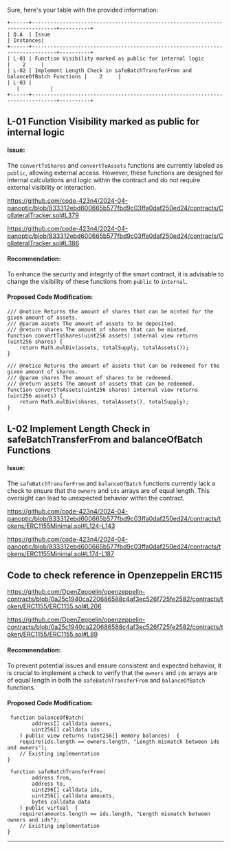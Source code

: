 Sure, here's your table with the provided information:

```
+------+------------------------------------------------------------------------------+----------+
| Q.A  | Issue                                                         | Instances|
+------+------------------------------------------------------------------------------+----------+
| L-01 | Function Visibility marked as public for internal logic                      |    2     |
| L-02 | Implement Length Check in safeBatchTransferFrom and balanceOfBatch Functions |    2     |
| L-03 |                                                                         
   |          |
+------+------------------------------------------------------------------------------+----------+
```



## L-01  Function Visibility marked as public for internal logic 

#### Issue:

The `convertToShares` and `convertToAssets` functions are currently labeled as `public`, allowing external access. However, these functions are designed for internal calculations and logic within the contract and do not require external visibility or interaction.

https://github.com/code-423n4/2024-04-panoptic/blob/833312ebd600665b577fbd9c03ffa0daf250ed24/contracts/CollateralTracker.sol#L379

https://github.com/code-423n4/2024-04-panoptic/blob/833312ebd600665b577fbd9c03ffa0daf250ed24/contracts/CollateralTracker.sol#L386

#### Recommendation:

To enhance the security and integrity of the smart contract, it is advisable to change the visibility of these functions from `public` to `internal`.

#### Proposed Code Modification:

```solidity
/// @notice Returns the amount of shares that can be minted for the given amount of assets.
/// @param assets The amount of assets to be deposited.
/// @return shares The amount of shares that can be minted.
function convertToShares(uint256 assets) internal view returns (uint256 shares) {
    return Math.mulDiv(assets, totalSupply, totalAssets());
}

/// @notice Returns the amount of assets that can be redeemed for the given amount of shares.
/// @param shares The amount of shares to be redeemed.
/// @return assets The amount of assets that can be redeemed.
function convertToAssets(uint256 shares) internal view returns (uint256 assets) {
    return Math.mulDiv(shares, totalAssets(), totalSupply);
}
```


## L-02  Implement Length Check in safeBatchTransferFrom and balanceOfBatch Functions

#### Issue:

The `safeBatchTransferFrom` and `balanceOfBatch` functions currently lack a check to ensure that the `owners` and `ids` arrays are of equal length. This oversight can lead to unexpected behavior within the contract.

https://github.com/code-423n4/2024-04-panoptic/blob/833312ebd600665b577fbd9c03ffa0daf250ed24/contracts/tokens/ERC1155Minimal.sol#L124-L143

https://github.com/code-423n4/2024-04-panoptic/blob/833312ebd600665b577fbd9c03ffa0daf250ed24/contracts/tokens/ERC1155Minimal.sol#L174-L187

## Code to check reference in  Openzeppelin ERC115

https://github.com/OpenZeppelin/openzeppelin-contracts/blob/0a25c1940ca220686588c4af3ec526f725fe2582/contracts/token/ERC1155/ERC1155.sol#L206

https://github.com/OpenZeppelin/openzeppelin-contracts/blob/0a25c1940ca220686588c4af3ec526f725fe2582/contracts/token/ERC1155/ERC1155.sol#L89



#### Recommendation:

To prevent potential issues and ensure consistent and expected behavior, it is crucial to implement a check to verify that the `owners` and `ids` arrays are of equal length in both the `safeBatchTransferFrom` and `balanceOfBatch` functions.

#### Proposed Code Modification:

```solidity
 function balanceOfBatch(
        address[] calldata owners,
        uint256[] calldata ids
    ) public view returns (uint256[] memory balances)  {
    require(ids.length == owners.length, "Length mismatch between ids and owners");
    // Existing implementation
}

 function safeBatchTransferFrom(
        address from,
        address to,
        uint256[] calldata ids,
        uint256[] calldata amounts,
        bytes calldata data
    ) public virtual  {
    require(amounts.length == ids.length, "Length mismatch between owners and ids");
    // Existing implementation
}
```

---